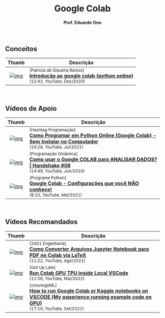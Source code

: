 
<div align="center">

# Google Colab

#### Prof. Eduardo Ono

</div>

&nbsp;

## Conceitos

| Thumb | Descrição |
| :-: | --- |
| [![img](https://img.youtube.com/vi/h_shmumqySM/default.jpg)](https://www.youtube.com/watch?v=h_shmumqySM) | <sup>[Patricia de Siqueira Ramos]</sup><br>[__Introdução ao google colab (python online)__](https://www.youtube.com/watch?v=h_shmumqySM)<br><sub>(12:42, YouTube, Dez/2020)</sub>

&nbsp;

## Vídeos de Apoio

| Thumb | Descrição |
| :-: | --- |
| [![img](https://img.youtube.com/vi/5zr9HWWs8nI/default.jpg)](https://www.youtube.com/watch?v=5zr9HWWs8nI) | <sup>[Hashtag Programação]</sup><br>[__Como Programar em Python Online (Google Colab) - Sem Instalar no Computador__](https://www.youtube.com/watch?v=5zr9HWWs8nI)<br><sub>(19:26, YouTube, Jul/2021)</sub>
| [![img](https://img.youtube.com/vi/_mIwsA2ddSc/default.jpg)](https://www.youtube.com/watch?v=_mIwsA2ddSc) | <sup>[Programação Dinâmica]</sup><br>[__Como usar o Google COLAB para ANALISAR DADOS? \| Handshake #08__](https://www.youtube.com/watch?v=_mIwsA2ddSc)<br><sub>(14:49, YouTube, Jun/2020)</sub>
| [![img](https://img.youtube.com/vi/r-YORG2e8X0/default.jpg)](https://www.youtube.com/watch?v=r-YORG2e8X0) | <sup>[Programe Python]</sup><br>[__Google Colab - Configurações que você NÃO conhece!__](https://www.youtube.com/watch?v=r-YORG2e8X0)<br><sub>(8:10, YouTube, Mai/2021)</sub>

<br>

## Vídeos Recomandados

| Thumb | Descrição |
| :-: | --- |
| [![img](https://img.youtube.com/vi/a3bvNmiXgV4/default.jpg)](https://www.youtube.com/watch?v=a3bvNmiXgV4) | <sup>[2001 Engenharia]</sup><br>[__Como Converter Arquivos Jupyter Notebook para PDF no Colab via LaTeX__](https://www.youtube.com/watch?v=a3bvNmiXgV4)<br><sub>(11:22, YouTube, Ago/2021)</sub>
| [![img](https://img.youtube.com/vi/TvCFuLrhRsY/default.jpg)](https://www.youtube.com/watch?v=TvCFuLrhRsY) | <sup>[Got Up Late]</sup><br>[__Run Colab GPU TPU inside Local VSCode__](https://www.youtube.com/watch?v=TvCFuLrhRsY)<br><sub>(11:58, YouTube, Mai/2022)</sub>
| [![img](https://img.youtube.com/vi/DuhpUatEaL0/default.jpg)](https://www.youtube.com/watch?v=DuhpUatEaL0) | <sup>[convergeML]</sup><br>[__How to run Google Colab or Kaggle notebooks on VSCODE (My experience running example code on GPU)__](https://www.youtube.com/watch?v=DuhpUatEaL0)<br><sub>(17:10, YouTube, Set/2021)</sub>

<br>

